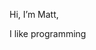 Hi, I’m Matt,

I like programming

<!---
MattyboyH2003/MattyboyH2003 is a ✨ special ✨ repository because its `README.md` (this file) appears on your GitHub profile.
You can click the Preview link to take a look at your changes.
--->
